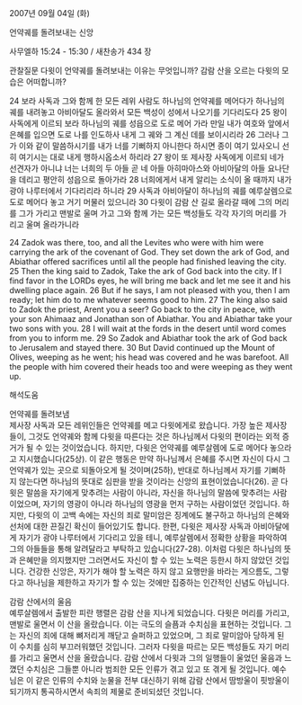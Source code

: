 2007년 09월 04일 (화)

언약궤를 돌려보내는 신앙



사무엘하 15:24 - 15:30 / 새찬송가 434 장


관찰질문
다윗이 언약궤를 돌려보내는 이유는 무엇입니까?
감람 산을 오르는 다윗의 모습은 어떠합니까?

24 보라 사독과 그와 함께 한 모든 레위 사람도 하나님의 언약궤를 메어다가 하나님의 궤를 내려놓고 아비아달도 올라와서 모든 백성이 성에서 나오기를 기다리도다 25 왕이 사독에게 이르되 보라 하나님의 궤를 성읍으로 도로 메어 가라 만일 내가 여호와 앞에서 은혜를 입으면 도로 나를 인도하사 내게 그 궤와 그 계신 데를 보이시리라 26 그러나 그가 이와 같이 말씀하시기를 내가 너를 기뻐하지 아니한다 하시면 종이 여기 있사오니 선히 여기시는 대로 내게 행하시옵소서 하리라 27 왕이 또 제사장 사독에게 이르되 네가 선견자가 아니냐 너는 너희의 두 아들 곧 네 아들 아히마아스와 아비아달의 아들 요나단을 데리고 평안히 성읍으로 돌아가라 28 너희에게서 내게 알리는 소식이 올 때까지 내가 광야 나루터에서 기다리리라 하니라 29 사독과 아비아달이 하나님의 궤를 예루살렘으로 도로 메어다 놓고 거기 머물러 있으니라 30 다윗이 감람 산 길로 올라갈 때에 그의 머리를 그가 가리고 맨발로 울며 가고 그와 함께 가는 모든 백성들도 각각 자기의 머리를 가리고 울며 올라가니라  

24 Zadok was there, too, and all the Levites who were with him were carrying the ark of the covenant of God. They set down the ark of God, and Abiathar offered sacrifices until all the people had finished leaving the city. 25 Then the king said to Zadok, Take the ark of God back into the city. If I find favor in the LORDs eyes, he will bring me back and let me see it and his dwelling place again. 26 But if he says, I am not pleased with you, then I am ready; let him do to me whatever seems good to him. 27 The king also said to Zadok the priest, Arent you a seer? Go back to the city in peace, with your son Ahimaaz and Jonathan son of Abiathar. You and Abiathar take your two sons with you. 28 I will wait at the fords in the desert until word comes from you to inform me. 29 So Zadok and Abiathar took the ark of God back to Jerusalem and stayed there. 30 But David continued up the Mount of Olives, weeping as he went; his head was covered and he was barefoot. All the people with him covered their heads too and were weeping as they went up.

해석도움





언약궤를 돌려보냄  
제사장 사독과 모든 레위인들은 언약궤를 메고 다윗에게로 왔습니다. 가장 높은 제사장들이, 그것도 언약궤와 함께 다윗을 따른다는 것은 하나님께서 다윗의 편이라는 외적 증거가 될 수 있는 것이었습니다. 하지만, 다윗은 언약궤를 예루살렘에 도로 메어다 놓으라고 지시했습니다(25상). 이 같은 행동은 만약 하나님께서 은혜를 주시면 자신이 다시 그 언약궤가 있는 곳으로 되돌아오게 될 것이며(25하), 반대로 하나님께서 자기를 기뻐하지 않는다면 하나님의 뜻대로 심판을 받을 것이라는 신앙의 표현이었습니다(26). 곧 다윗은 말씀을 자기에게 맞추려는 사람이 아니라, 자신을 하나님의 말씀에 맞추려는 사람이었으며, 자기의 영광이 아니라 하나님의 영광을 먼저 구하는 사람이었던 것입니다. 하지만, 다윗의 이 고백 속에는 자신의 죄로 말미암은 징계에도 불구하고 하나님의 은혜와 선처에 대한 끈질긴 확신이 들어있기도 합니다. 한편, 다윗은 제사장 사독과 아비아달에게 자기가 광야 나루터에서 기다리고 있을 테니, 예루살렘에서 정확한 상황을 파악하여 그의 아들들을 통해 알려달라고 부탁하고 있습니다(27-28). 이처럼 다윗은 하나님의 뜻과 은혜만을 의지했지만 그러면서도 자신이 할 수 있는 노력은 등한시 하지 않았던 것입니다. 건강한 신앙은, 자기가 해야 할 노력은 하지 않고 요행만을 바라는 게으름도, 그렇다고 하나님을 제한하고 자기가 할 수 있는 것에만 집중하는 인간적인 신념도 아닙니다.    

감람 산에서의 울음  
예루살렘에서 출발한 피란 행렬은 감람 산을 지나게 되었습니다. 다윗은 머리를 가리고, 맨발로 울면서 이 산을 올랐습니다. 이는 극도의 슬픔과 수치심을 표현하는 것입니다. 그는 자신의 죄에 대해 뼈저리게 깨닫고 슬퍼하고 있었으며, 그 죄로 말미암아 당하게 된 이 수치를 심히 부끄러워했던 것입니다. 그러자 다윗을 따르는 모든 백성들도 자기 머리를 가리고 울면서 산을 올랐습니다. 감람 산에서 다윗과 그의 일행들이 울었던 울음과 느꼈던 수치심은 그들뿐 아니라 범죄한 모든 인류가 겪고 있고 또 겪게 될 것입니다. 예수님은 이 같은 인류의 수치와 눈물을 전부 대신하기 위해 감람 산에서 땀방울이 핏방울이 되기까지 통곡하시면서 속죄의 제물로 준비되셨던 것입니다.